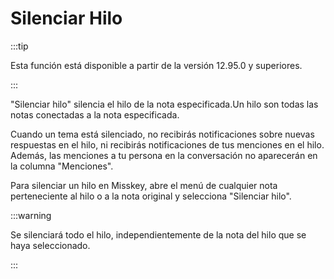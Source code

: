 # Silenciar Hilo

:::tip

Esta función está disponible a partir de la versión 12.95.0 y superiores.

:::

"Silenciar hilo" silencia el hilo de la nota especificada.Un hilo son todas las notas conectadas a la nota especificada.

Cuando un tema está silenciado, no recibirás notificaciones sobre nuevas respuestas en el hilo, ni recibirás notificaciones de tus menciones en el hilo. Además, las menciones a tu persona en la conversación no aparecerán en la columna "Menciones".

Para silenciar un hilo en Misskey, abre el menú de cualquier nota perteneciente al hilo o a la nota original y selecciona "Silenciar hilo".

:::warning

Se silenciará todo el hilo, independientemente de la nota del hilo que se haya seleccionado.

:::
